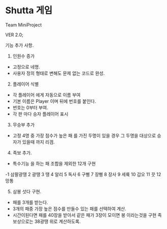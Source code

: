 # Shutta 게임
Team MiniProject

VER 2.0;

기능 추가 사항.

1. 인원수 증가
 - 고정으로 네명.
 - 사용자 정의 형태로 변해도 문제 없는 코드로 완성.

2. 플레이어 식별
 - 각 플레이어 에게 자동으로 이름 부여
 - 기본 이름은 Player 이며 뒤에 번호를 붙인다.
 - 번호는 0부터 부여. 
 - 각 판 마다 승자 플레이어 표시
3. 무승부 추가
 - 고정 4명 중 가장 점수가 높은 패 를 가진 두명이 있을 경우
   그 두명을 대상으로 승자가 있을때 까지 리겜.
   
4. 족보 추가.
 - 특수기능 을 하는 패 조합을 제외한 12개 구현
 
 -1	삼팔광땡	2	광땡 3	땡  4	알리    5	독사 6	구삥
  7	장삥 	 8	장사 9 세륙 	10	갑오		11	끗 	12	망통	

5. 삼봉 섯다 구현.
 - 패를 3개를 받는다.
 - 3개의 패중 가장 높은 점수를 만들수 있는 패를 선택하여 계산.
 - 시간이된다면 패를 40장을 받아서 같은 패가 3장이 모이면 봉 이라는것을 구현
   족보상으로는 38광땡 위로 계산하도록.

